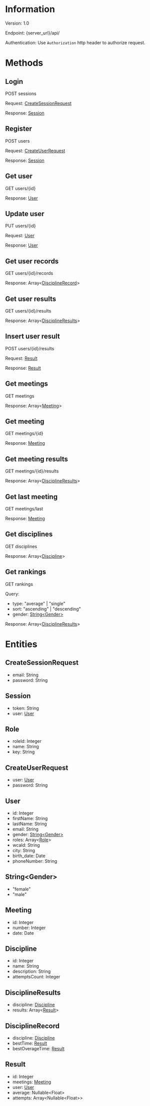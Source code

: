 # Information

Version: 1.0

Endpoint: {server_url}/api/

Authentication: Use `Authorization` http header to authorize request.

# Methods

## Login
POST sessions

Request: [CreateSessionRequest](#createsessionrequest)

Response: [Session](#session)

## Register
POST users

Request: [CreateUserRequest](#createuserrequest)

Response: [Session](#session)

## Get user
GET users/{id}

Response: [User](#user)

## Update user
PUT users/{id}

Request: [User](#user)

Response: [User](#user)

## Get user records
GET users/{id}/records

Response: Array<[DisciplineRecord](#disciplinerecord)>

## Get user results
GET users/{id}/results

Response: Array<[DisciplineResults](#disciplineresults)>

## Insert user result
POST users/{id}/results

Request: [Result](#result)

Response: [Result](#result)

## Get meetings
GET meetings

Response: Array\<[Meeting](#meeting)\>

## Get meeting
GET meetings/{id}

Response: [Meeting](#meeting)

## Get meeting results
GET meetings/{id}/results

Response: Array\<[DisciplineResults](#disciplineresults)\>

## Get last meeting
GET meetings/last

Response: [Meeting](#meeting)

## Get disciplines
GET disciplines

Response: Array\<[Discipline](#discipline)\>

## Get rankings
GET rankings

Query:
- type: "average" | "single"
- sort: "ascending" | "descending"
- gender: [String\<Gender\>](#stringgender)

Response: Array\<[DisciplineResults](#disciplineresults)\>

# Entities

## CreateSessionRequest 
- email: String
- password: String

## Session
- token: String
- user: [User](#user)

## Role
- roleId: Integer
- name: String
- key: String

## CreateUserRequest
- user: [User](#user)
- password: String

## User
- id: Integer
- firstName: String
- lastName: String
- email: String
- gender: [String\<Gender\>](#stringgender)
- roles: Array\<[Role](#role)\>
- wcaId: String
- city: String
- birth_date: Date
- phoneNumber: String

## String\<Gender\>
- "female"
- "male"

## Meeting
- id: Integer
- number: Integer
- date: Date

## Discipline
- id: Integer
- name: String
- description: String
- attemptsCount: Integer

## DisciplineResults
- discipline: [Discipline](#discipline)
- results: Array\<[Result](#result)\>

## DisciplineRecord
- discipline: [Discipline](#discipline)
- bestTime: [Result](#result)
- bestOverageTime: [Result](#result)

## Result
- id: Integer
- meetings: [Meeting](#meeting)
- user: [User](#user)
- average: Nullable\<Float\>
- attempts: Array\<Nullable\<Float\>\>

